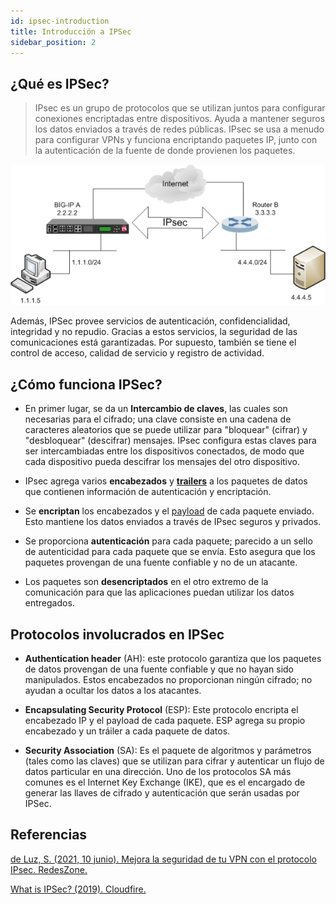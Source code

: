 ```yaml
---
id: ipsec-introduction
title: Introducción a IPSec
sidebar_position: 2
---
```


## ¿Qué es IPSec?

> IPsec es un grupo de protocolos que se utilizan juntos para configurar conexiones encriptadas entre dispositivos. Ayuda a mantener seguros los datos enviados a través de redes públicas. IPsec se usa a menudo para configurar VPNs y funciona encriptando paquetes IP, junto con la autenticación de la fuente de donde provienen los paquetes.

![IPSec](/img/communication_security/ipsec.png)

Además, IPSec provee servicios de autenticación, confidencialidad, integridad y no repudio. Gracias a estos servicios, la seguridad de las comunicaciones está garantizadas. Por supuesto, también se tiene el control de acceso, calidad de servicio y registro de actividad.

## ¿Cómo funciona IPSec?

- En primer lugar, se da un **Intercambio de claves**, las cuales son necesarias para el cifrado; una clave consiste en una cadena de caracteres aleatorios que se puede utilizar para "bloquear" (cifrar) y "desbloquear" (descifrar) mensajes. IPsec configura estas claves para ser intercambiadas entre los dispositivos conectados, de modo que cada dispositivo pueda descifrar los mensajes del otro dispositivo.

- IPsec agrega varios **encabezados** y **[trailers](https://www.speedcheck.org/wiki/packet/#packet-structure)** a los paquetes de datos que contienen información de autenticación y encriptación.

- Se **encriptan** los encabezados y el [payload](<https://en.wikipedia.org/wiki/Payload_(computing)>) de cada paquete enviado. Esto mantiene los datos enviados a través de IPsec seguros y privados.

- Se proporciona **autenticación** para cada paquete; parecido a un sello de autenticidad para cada paquete que se envía. Esto asegura que los paquetes provengan de una fuente confiable y no de un atacante.

- Los paquetes son **desencriptados** en el otro extremo de la comunicación para que las aplicaciones puedan utilizar los datos entregados.

## Protocolos involucrados en IPSec

- **Authentication header** (AH): este protocolo garantiza que los paquetes de datos provengan de una fuente confiable y que no hayan sido manipulados. Estos encabezados no proporcionan ningún cifrado; no ayudan a ocultar los datos a los atacantes.

- **Encapsulating Security Protocol** (ESP): Este protocolo encripta el encabezado IP y el payload de cada paquete. ESP agrega su propio encabezado y un tráiler a cada paquete de datos.

- **Security Association** (SA): Es el paquete de algoritmos y parámetros (tales como las claves) que se utilizan para cifrar y autenticar un flujo de datos particular en una dirección. Uno de los protocolos SA más comunes es el Internet Key Exchange (IKE), que es el encargado de generar las llaves de cifrado y autenticación que serán usadas por IPSec.

## Referencias

[de Luz, S. (2021, 10 junio). Mejora la seguridad de tu VPN con el protocolo IPsec. RedesZone.](https://www.redeszone.net/tutoriales/vpn/ipsec-que-es-como-funciona/)

[What is IPSec? (2019). Cloudfire.](https://www.cloudflare.com/learning/network-layer/what-is-ipsec/)

